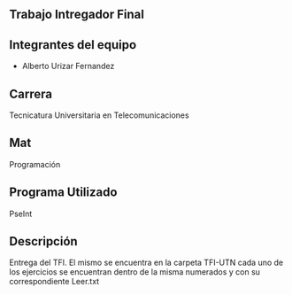## Trabajo Intregador Final
## Integrantes del equipo
- Alberto Urizar Fernandez
## Carrera
Tecnicatura Universitaria en Telecomunicaciones
## Mat
Programación
## Programa Utilizado
PseInt
## Descripción
Entrega del TFI. El mismo se encuentra en la carpeta TFI-UTN cada uno de los ejercicios se encuentran dentro de la misma numerados y con su correspondiente Leer.txt
